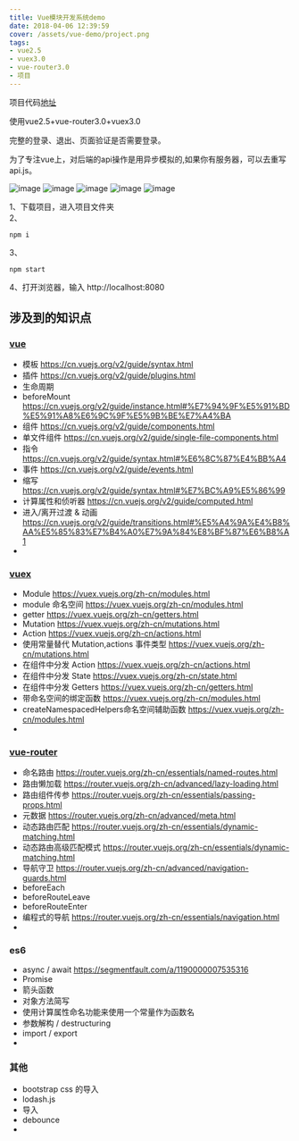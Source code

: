 ```yaml
---
title: Vue模块开发系统demo
date: 2018-04-06 12:39:59
cover: /assets/vue-demo/project.png
tags:
- vue2.5
- vuex3.0
- vue-router3.0
- 项目
---
```

项目代码[地址](https://github.com/lrnman/Vue-demo-for-.vue)

使用vue2.5+vue-router3.0+vuex3.0

完整的登录、退出、页面验证是否需要登录。

为了专注vue上，对后端的api操作是用异步模拟的,如果你有服务器，可以去重写api.js。

![image](/assets/vue-demo/project.png)
![image](/assets/vue-demo/demo1.png)
![image](/assets/vue-demo/demo2.png)
![image](/assets/vue-demo/demo3.png)
![image](/assets/vue-demo/demo4.png)

1、下载项目，进入项目文件夹   
2、

```
npm i
```
3、

```
npm start
```
4、打开浏览器，输入 http://localhost:8080

## 涉及到的知识点
### [vue](https://cn.vuejs.org/v2/guide/) 
- 模板 https://cn.vuejs.org/v2/guide/syntax.html
- 插件 https://cn.vuejs.org/v2/guide/plugins.html
- 生命周期 
 - beforeMount https://cn.vuejs.org/v2/guide/instance.html#%E7%94%9F%E5%91%BD%E5%91%A8%E6%9C%9F%E5%9B%BE%E7%A4%BA
- 组件 https://cn.vuejs.org/v2/guide/components.html
- 单文件组件 https://cn.vuejs.org/v2/guide/single-file-components.html
- 指令 https://cn.vuejs.org/v2/guide/syntax.html#%E6%8C%87%E4%BB%A4
- 事件 https://cn.vuejs.org/v2/guide/events.html
- 缩写 https://cn.vuejs.org/v2/guide/syntax.html#%E7%BC%A9%E5%86%99
- 计算属性和侦听器 https://cn.vuejs.org/v2/guide/computed.html
- 进入/离开过渡 & 动画 https://cn.vuejs.org/v2/guide/transitions.html#%E5%A4%9A%E4%B8%AA%E5%85%83%E7%B4%A0%E7%9A%84%E8%BF%87%E6%B8%A1
- 

### [vuex](https://vuex.vuejs.org/zh-cn/getting-started.html)
- Module https://vuex.vuejs.org/zh-cn/modules.html
- module 命名空间 https://vuex.vuejs.org/zh-cn/modules.html
- getter https://vuex.vuejs.org/zh-cn/getters.html
- Mutation https://vuex.vuejs.org/zh-cn/mutations.html
- Action https://vuex.vuejs.org/zh-cn/actions.html
- 使用常量替代 Mutation,actions 事件类型 https://vuex.vuejs.org/zh-cn/mutations.html
- 在组件中分发 Action https://vuex.vuejs.org/zh-cn/actions.html
- 在组件中分发 State https://vuex.vuejs.org/zh-cn/state.html
- 在组件中分发 Getters https://vuex.vuejs.org/zh-cn/getters.html
- 带命名空间的绑定函数 https://vuex.vuejs.org/zh-cn/modules.html
- createNamespacedHelpers命名空间辅助函数 https://vuex.vuejs.org/zh-cn/modules.html
- 

### [vue-router](https://router.vuejs.org/zh-cn/essentials/getting-started.html)
- 命名路由 https://router.vuejs.org/zh-cn/essentials/named-routes.html
- 路由懒加载 https://router.vuejs.org/zh-cn/advanced/lazy-loading.html
- 路由组件传参 https://router.vuejs.org/zh-cn/essentials/passing-props.html
- 元数据 https://router.vuejs.org/zh-cn/advanced/meta.html
- 动态路由匹配 https://router.vuejs.org/zh-cn/essentials/dynamic-matching.html
- 动态路由高级匹配模式 https://router.vuejs.org/zh-cn/essentials/dynamic-matching.html
- 导航守卫 https://router.vuejs.org/zh-cn/advanced/navigation-guards.html
 - beforeEach
 - beforeRouteLeave
 - beforeRouteEnter
- 编程式的导航 https://router.vuejs.org/zh-cn/essentials/navigation.html
- 

### es6
- async / await https://segmentfault.com/a/1190000007535316
- Promise
- 箭头函数
- 对象方法简写
- 使用计算属性命名功能来使用一个常量作为函数名
- 参数解构 / destructuring
- import / export
-

### 其他
- bootstrap css 的导入
- lodash.js
 - 导入
 - debounce
- 
